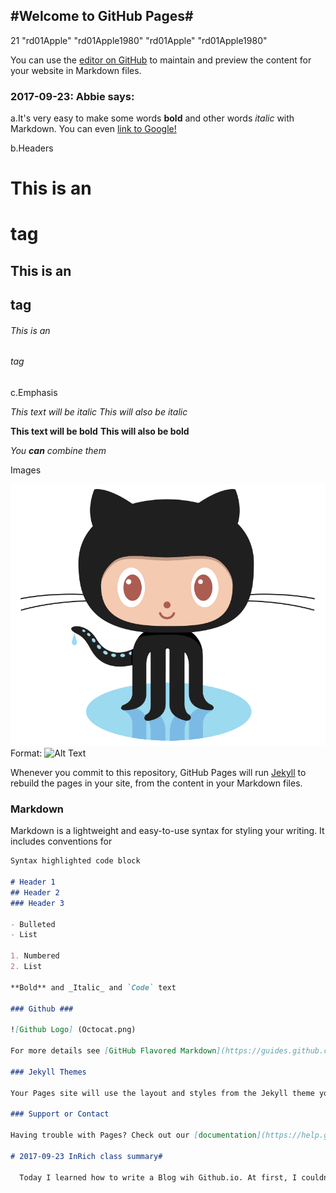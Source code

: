 ## #Welcome to GitHub Pages# ###
21	"rd01Apple"	"rd01Apple1980"	"rd01Apple"	"rd01Apple1980"

You can use the [editor on GitHub](https://github.com/rd01Apple/rd01apple.github.com/edit/master/README.md) to maintain and preview the content for your website in Markdown files.

### 2017-09-23: Abbie says: ###

a.It's very easy to make some words **bold** and other words *italic* with Markdown. You can even [link to Google!](http://google.com)

b.Headers

# This is an <h1> tag
## This is an <h2> tag
###### This is an <h6> tag

c.Emphasis

*This text will be italic*
_This will also be italic_

**This text will be bold**
__This will also be bold__

_You **can** combine them_

Images

![GitHub](/Github.png)
Format: ![Alt Text](url)

Whenever you commit to this repository, GitHub Pages will run [Jekyll](https://jekyllrb.com/) to rebuild the pages in your site, from the content in your Markdown files.

### Markdown

Markdown is a lightweight and easy-to-use syntax for styling your writing. It includes conventions for

```markdown
Syntax highlighted code block

# Header 1
## Header 2
### Header 3

- Bulleted
- List

1. Numbered
2. List

**Bold** and _Italic_ and `Code` text

### Github ###

![Github Logo] (Octocat.png)

For more details see [GitHub Flavored Markdown](https://guides.github.com/features/mastering-markdown/).

### Jekyll Themes

Your Pages site will use the layout and styles from the Jekyll theme you have selected in your [repository settings](https://github.com/rd01Apple/rd01apple.github.com/settings). The name of this theme is saved in the Jekyll `_config.yml` configuration file.

### Support or Contact

Having trouble with Pages? Check out our [documentation](https://help.github.com/categories/github-pages-basics/) or [contact support](https://github.com/contact) and we’ll help you sort it out.

# 2017-09-23 InRich class summary#

  Today I learned how to write a Blog wih Github.io. At first, I couldn't put the picture on the Blog page but after Oiver found out that I wrote extra things and so I deleted it. And......IT WORKED !!!! I was so happy. I really like this class, and I wish to come back next time.
